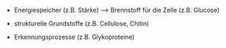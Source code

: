 - Energiespeicher (z.B. Stärke)
--> Brennstoff für die Zelle (z.B. Glucose)

- strukturelle Grundstoffe (z.B. Cellulose, Chitin)

- Erkennungsprozesse (z.B. Glykoproteine)

